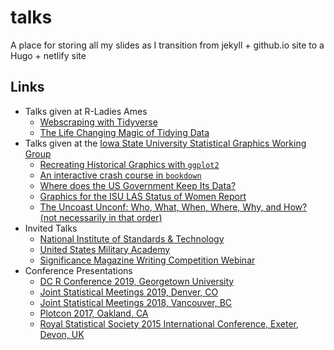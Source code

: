 # talks

A place for storing all my slides as I transition from jekyll + github.io site to a Hugo + netlify site

## Links 

- Talks given at R-Ladies Ames  
    * [Webscraping with Tidyverse](RLadies/webscraping-tidyverse)
    * [The Life Changing Magic of Tidying Data](RLadies/magic-tidying-data)
- Talks given at the [Iowa State University Statistical Graphics Working Group](https://isu-graphics.rbind.io/)  
    * [Recreating Historical Graphics with `ggplot2`](Misc/GraphicsGroupISU/2018-01-31)
    * [An interactive crash course in `bookdown`](Misc/GraphicsGroupISU/2018-09-28)
    * [Where does the US Government Keep Its Data?](Misc/GraphicsGroupISU/2018-11-16-us-govt-data.html)
    * [Graphics for the ISU LAS Status of Women Report](Misc/GraphicsGroupISU/2019-02-01)
    * [The Uncoast Unconf: Who, What, When, Where, Why, and How? (not necessarily in that order)](Misc/GraphicsGroupISU/2019-04-26)
- Invited Talks 
    * [National Institute of Standards & Technology](Misc/InvitedTalks/nist-sed)
    * [United States Military Academy](Misc/InvitedTalks/usma)
    * [Significance Magazine Writing Competition Webinar](Misc/InvitedTalks/yss-webinar-2018.pdf)
- Conference Presentations
    * [DC R Conference 2019, Georgetown University](Conferences/dcr19)
    * [Joint Statistical Meetings 2019, Denver, CO](Conferences/jsm19)
    * [Joint Statistical Meetings 2018, Vancouver, BC](Conferences/jsm18/slides.html)
    * [Plotcon 2017, Oakland, CA](Conferences/plotcon17/slides.html)
    * [Royal Statistical Society 2015 International Conference, Exeter, Devon, UK](Conferences/rss15)
    